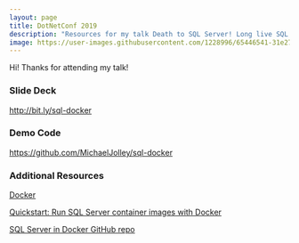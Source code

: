 ```yaml
---
layout: page
title: DotNetConf 2019
description: "Resources for my talk Death to SQL Server! Long live SQL Server! How containerized SQL Server makes development easier given at DotNetConf 2019."
image: https://user-images.githubusercontent.com/1228996/65446541-31e27d00-ddfa-11e9-89f0-953f4cc05c41.png
---
```


Hi! Thanks for attending my talk!

### Slide Deck

<a href="http://bit.ly/sql-docker" target="_blank">http://bit.ly/sql-docker</a>

### Demo Code

<a href="https://github.com/MichaelJolley/sql-docker" target="_blank">https://github.com/MichaelJolley/sql-docker</a>

### Additional Resources

<a href="https://www.docker.com/" target="_blank">Docker</a>

<a href="https://docs.microsoft.com/en-us/sql/linux/quickstart-install-connect-docker?view=sql-server-2017&pivots=cs1-powershell" target="_blank">Quickstart: Run SQL Server container images with Docker</a>

<a href="https://github.com/Microsoft/mssql-docker" target="_blank">SQL Server in Docker GitHub repo</a>
